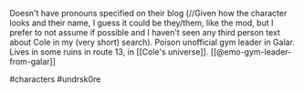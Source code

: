 Doesn't have pronouns specified on their blog (//Given how the character looks and their name, I guess it could be they/them, like the mod, but I prefer to not assume if possible and I haven't seen any third person text about Cole in my (very short) search). Poison unofficial gym leader in Galar. Lives in some ruins in route 13, in [[Cole's universe]]. [[@emo-gym-leader-from-galar]]

#characters #undrsk0re